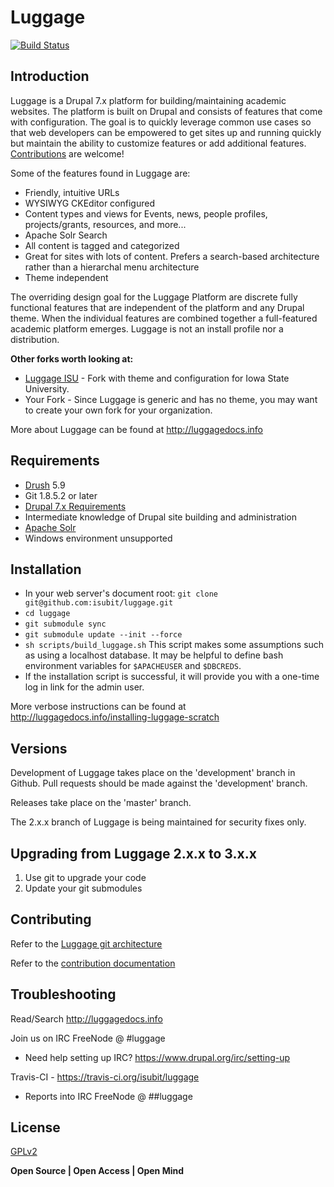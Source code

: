 Luggage
=========
[![Build Status](https://travis-ci.org/isubit/luggage.svg?branch=master "Build Status")](http://travis-ci.org/isubit/luggage)

Introduction
-------------------
Luggage is a Drupal 7.x platform for building/maintaining academic websites. The platform is built on Drupal and consists of features that come with configuration. The goal is to quickly leverage common use cases so that web developers can be empowered to get sites up and running quickly but maintain the ability to customize features or add additional features. [Contributions](http://luggagedocs.info/contributing) are welcome!

Some of the features found in Luggage are:

* Friendly, intuitive URLs
* WYSIWYG CKEditor configured
* Content types and views for Events, news, people profiles, projects/grants, resources, and more...
* Apache Solr Search
* All content is tagged and categorized
* Great for sites with lots of content. Prefers a search-based architecture rather than a hierarchal menu architecture
* Theme independent

The overriding design goal for the Luggage Platform are discrete fully functional features that are independent of the platform and any Drupal theme. When the individual features are combined together a full-featured academic platform emerges. Luggage is not an install profile nor a distribution.

**Other forks worth looking at:**

* [Luggage ISU](http://github.com/isubit/luggage_isu) - Fork with theme and configuration for Iowa State University.
* Your Fork - Since Luggage is generic and has no theme, you may want to create your own fork for your organization.

More about Luggage can be found at http://luggagedocs.info

Requirements
-----------------
* [Drush](http://www.drush.org/) 5.9
* Git 1.8.5.2 or later
* [Drupal 7.x Requirements](https://www.drupal.org/requirements)
* Intermediate knowledge of Drupal site building and administration
* [Apache Solr](http://lucene.apache.org/solr/)
* Windows environment unsupported

Installation
--------------
* In your web server's document root: `git clone git@github.com:isubit/luggage.git` 
* `cd luggage`
* `git submodule sync`
* `git submodule update --init --force`
* `sh scripts/build_luggage.sh` This script makes some assumptions such as using a localhost database. It may be helpful to define bash environment variables for `$APACHEUSER` and `$DBCREDS`.
* If the installation script is successful, it will provide you with a one-time log in link for the admin user.

More verbose instructions can be found at http://luggagedocs.info/installing-luggage-scratch


Versions
----
Development of Luggage takes place on the 'development' branch in Github. Pull requests should be made against the 'development' branch.

Releases take place on the 'master' branch. 

The 2.x.x branch of Luggage is being maintained for security fixes only.

Upgrading from Luggage 2.x.x to 3.x.x
-------------------------------------
1. Use git to upgrade your code
2. Update your git submodules

Contributing
----

Refer to the [Luggage git architecture](http://www.biology-it.iastate.edu/luggage_doc/comprehensive-code-flow-management)

Refer to the [contribution documentation](http://www.biology-it.iastate.edu/luggage_doc/luggage-development)

Troubleshooting
----
Read/Search http://luggagedocs.info

Join us on IRC FreeNode @ #luggage
* Need help setting up IRC? https://www.drupal.org/irc/setting-up

Travis-CI - https://travis-ci.org/isubit/luggage
* Reports into IRC FreeNode @  ##luggage

License
----
[GPLv2](http://www.gnu.org/licenses/gpl-2.0.html)


**Open Source | Open Access | Open Mind**
